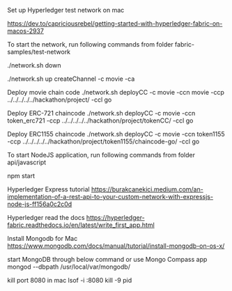 Set up Hyperledger test network on mac

https://dev.to/capriciousrebel/getting-started-with-hyperledger-fabric-on-macos-2937

To start the network, run following commands from folder fabric-samples/test-network

./network.sh down

./network.sh up createChannel -c movie -ca

Deploy movie chain code
./network.sh deployCC -c movie -ccn movie -ccp ../../../../../hackathon/project/ -ccl go

Deploy ERC-721 chaincode
./network.sh deployCC -c movie -ccn token_erc721 -ccp ../../../../../hackathon/project/tokenCC/ -ccl go

Deploy ERC1155 chaincode
./network.sh deployCC -c movie -ccn token1155 -ccp ../../../../../hackathon/project/token1155/chaincode-go/ -ccl go

To start NodeJS application, run following commands from folder api/javascript

npm start

Hyperledger Express tutorial
https://burakcanekici.medium.com/an-implementation-of-a-rest-api-to-your-custom-network-with-expressjs-node-js-ff156a0c2c0d

Hyperledger read the docs
https://hyperledger-fabric.readthedocs.io/en/latest/write_first_app.html


Install Mongodb for Mac
https://www.mongodb.com/docs/manual/tutorial/install-mongodb-on-os-x/

start MongoDB through below command or use Mongo Compass app
 mongod --dbpath /usr/local/var/mongodb/

kill port 8080 in mac
lsof -i :8080
kill -9 pid

